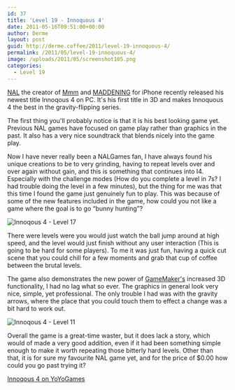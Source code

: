 ```yaml
---
id: 37
title: 'Level 19 - Innoquous 4'
date: 2011-05-16T09:51:00+00:00
author: Derme
layout: post
guid: http://derme.coffee/2011/level-19-innoquous-4/
permalink: /2011/05/level-19-innoquous-4/
image: /uploads/2011/05/screenshot105.png
categories:
  - Level 19
---
```

[NAL](http://musings.nalgames.co.uk/) the creator of [Mmm](http://sandbox.yoyogames.com/games/102116-mmm) and [MADDENING](http://itunes.apple.com/us/app/maddening/id400656418?mt=8) for iPhone recently released his newest title Innoqous 4 on PC. It's his first title in 3D and makes Innoquous 4 the best in the gravity-flipping series.

The first thing you'll probably notice is that it is his best looking game yet. Previous NAL games have focused on game play rather than graphics in the past. It also has a very nice soundtrack that blends nicely into the game play.

Now I have never really been a NALGames fan, I have always found his unique creations to be to very grinding, having to repeat levels over and over again without gain, and this is something that continues into I4. Especially with the challenge modes (How do you complete a level in 7s? I had trouble doing the level in a few minutes), but the thing for me was that this time I found the game just genuinely fun to play. This was because of some of the new features included in the game, how could you not like a game where the goal is to go &#8220;bunny hunting&#8221;?

![Innoqous 4 - Level 17](http://derme.coffee/uploads/2011/05/screenshot102.png) 

There were levels were you would just watch the ball jump around at high speed, and the level would just finish without any user interaction (This is going to be hard for some players). To me it was just fun, having a quick cut scene that you could chill for a few moments and grab that cup of coffee between the brutal levels.

The game also demonstrates the new power of [GameMaker's](http://www.yoyogames.com/make) increased 3D functionality, I had no lag what so ever. The graphics in general look very nice, simple, yet professional. The only trouble I had was with the gravity arrows, where the place that you could touch them to effect a change was a bit hard to work out.

![Innoqous 4 - Level 11](http://derme.coffee/uploads/2011/05/screenshot105.png)

Overall the game is a great-time waster, but it does lack a story, which would of made a very good addition, even if it had been something simple enough to make it worth repeating those bitterly hard levels. Other than that, it is for sure my favourite NAL game yet, and for the price of $0.00 how could you go past trying it?

[Innoqous 4 on YoYoGames](http://sandbox.yoyogames.com/games/174569)